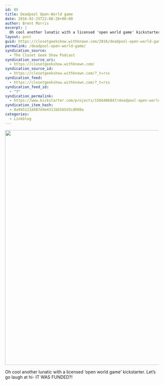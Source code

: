 ```yaml
---
id: 85
title: Deadpool Open-World game
date: 2016-02-25T22:08:28+00:00
author: Brent Morris
excerpt: |
  Oh cool another lunatic with a licensed 'open world game' kickstarter. Let's go laugh at hi- IT WAS FUNDED?!
layout: post
guid: https://closetgeekshow.withknown.com/2016/deadpool-open-world-game
permalink: /deadpool-open-world-game/
syndication_source:
  - The Closet Geek Show Podcast
syndication_source_uri:
  - https://closetgeekshow.withknown.com/
syndication_source_id:
  - https://closetgeekshow.withknown.com/?_t=rss
syndication_feed:
  - https://closetgeekshow.withknown.com/?_t=rss
syndication_feed_id:
  - "7"
syndication_permalink:
  - https://www.kickstarter.com/projects/1566406847/deadpool-open-world-game
syndication_item_hash:
  - 8a945121d487e9e4311bb565d3cd608a
categories:
  - Linkblog
---
```

<div class="known-bookmark">
  <p>
    <img class="alignnone" src="http://i.imgur.com/2MMFycm.jpg" alt="" width="1024" height="768" />
  </p>
  
  <p>
    Oh cool another lunatic with a licensed &#8216;open world game&#8217; kickstarter. Let&#8217;s go laugh at hi- IT WAS FUNDED?!
  </p>
</div>